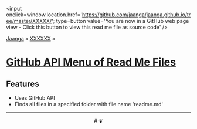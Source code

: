 ﻿<span style=display:none; >[You are now in a GitHub source code view - click this link to view this read me file as a web page]
( http://jaanga.github.io/XXXXX/ "View file as a web page." ) </span>
<input onclick=window.location.href='https://github.com/jaanga/jaanga.github.io/tree/master/XXXXX/'; type=button  value='You are now in a GitHub web page view - Click this button to view this read me file as source code' />

[Jaanga]( http://jaanga.github.io ) » [XXXXXX]( http://jaanga.github.io/XXXXXX/  ) » 


[GitHub API Menu of Read Me Files]( index/html )
===


## Features

* Uses GitHub API
* Finds all files in a specified folder with file name 'readme.md'


***

<center title="dingbat" >
# <a href=javascript:window.scrollTo(0,0); style=text-decoration:none; > ❦ </a>
</center>